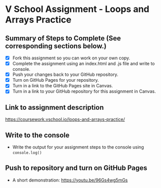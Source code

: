 # V School Assignment - Loops and Arrays Practice

## Summary of Steps to Complete (See corresponding sections below.)

- [x] Fork this assignment so you can work on your own copy.
- [x] Complete the assignment using an index.html and .js file and write to console.
- [x] Push your changes back to your GitHub repository.
- [x] Turn on GitHub Pages for your repository.
- [x] Turn in a link to the GitHub Pages site in Canvas.
- [x] Turn in a link to your GitHub repository for this assignment in Canvas.

## Link to assignment description
https://coursework.vschool.io/loops-and-arrays-practice/

## Write to the console

* Write the output for your assignment steps to the console using `console.log()`

## Push to repository and turn on GitHub Pages

* A short demonstration: https://youtu.be/96Gs4wg5mGs
